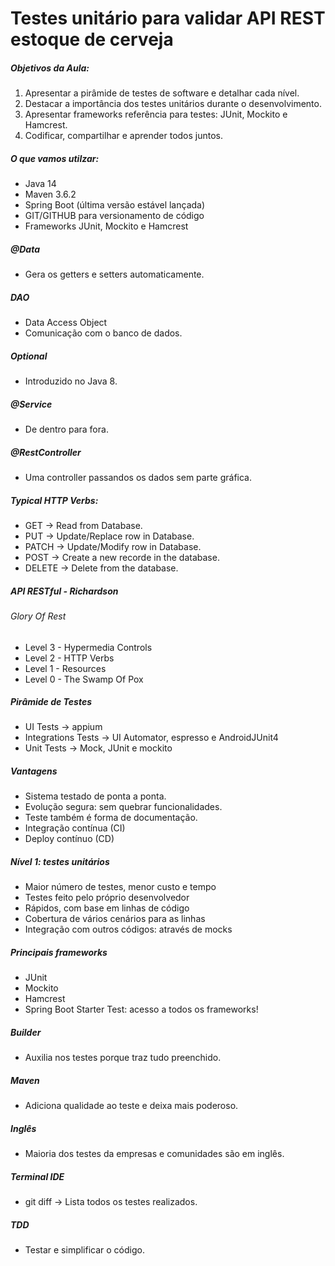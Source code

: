 # Testes unitário para validar API REST estoque de cerveja
##### Objetivos da Aula:
1. Apresentar a pirâmide de testes de software e detalhar cada nível.
2. Destacar a importância dos testes unitários durante o desenvolvimento.
3. Apresentar frameworks referência para testes: JUnit, Mockito e Hamcrest.
4. Codificar, compartilhar e aprender todos juntos.

##### O que vamos utilzar:
- Java 14
- Maven 3.6.2
- Spring Boot (última versão estável lançada)
- GIT/GITHUB para versionamento de código
- Frameworks JUnit, Mockito e Hamcrest

##### @Data 
- Gera os getters e setters automaticamente.

##### DAO
- Data Access Object
- Comunicação com o banco de dados.

##### Optional 
- Introduzido no Java 8.

##### @Service 
- De dentro para fora.

##### @RestController
- Uma controller passandos os dados sem parte gráfica.

##### Typical HTTP Verbs:
- GET -> Read from Database.
- PUT -> Update/Replace row in Database.
- PATCH -> Update/Modify row in Database.
- POST -> Create a new recorde in the database.
- DELETE -> Delete from the database.

##### API RESTful - Richardson

###### Glory Of Rest
- Level 3 - Hypermedia Controls
- Level 2 - HTTP Verbs
- Level 1 - Resources
- Level 0 - The Swamp Of Pox

##### Pirâmide de Testes
- UI Tests -> appium
- Integrations Tests -> UI Automator, espresso e AndroidJUnit4
- Unit Tests -> Mock, JUnit e mockito

##### Vantagens
- Sistema testado de ponta a ponta.
- Evolução segura: sem quebrar funcionalidades.
- Teste também é forma de documentação.
- Integração contínua (CI)
- Deploy contínuo (CD)

##### Nível 1: testes unitários
- Maior número de testes, menor custo e tempo
- Testes feito pelo próprio desenvolvedor
- Rápidos, com base em linhas de código
- Cobertura de vários cenários para as linhas
- Integração com outros códigos: através de mocks

##### Principais frameworks
- JUnit
- Mockito
- Hamcrest
- Spring Boot Starter Test: acesso a todos os frameworks!

##### Builder 
- Auxilia nos testes porque traz tudo preenchido.

##### Maven
- Adiciona qualidade ao teste e deixa mais poderoso.

##### Inglês
- Maioria dos testes da empresas e comunidades são em inglês.

##### Terminal IDE
- git diff -> Lista todos os testes realizados.

##### TDD 
- Testar e simplificar o código.

